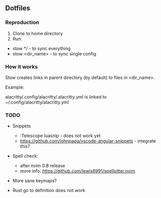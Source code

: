 ## Dotfiles

### Reproduction

1. Clone to home directory
2. Run:

- stow \*/ - to sync everything
- stow <dir_name> - to sync single config

### How it works

Stow creates links in parent directory (by default) to files in <dir_name>.

Example:

alacritty/.config/alacritty/.alacritty.yml is linked to ~/.config/alacritty/alacritty.yml

### TODO

- Snippets

  - :Telescope luasnip - does not work yet
  - https://github.com/johnpapa/vscode-angular-snippets - integrate this?

- Spell check:

  - after nvim 0.8 release
  - more info: https://github.com/lewis6991/spellsitter.nvim

- More sane keymaps?
- Rust go to definition does not work
